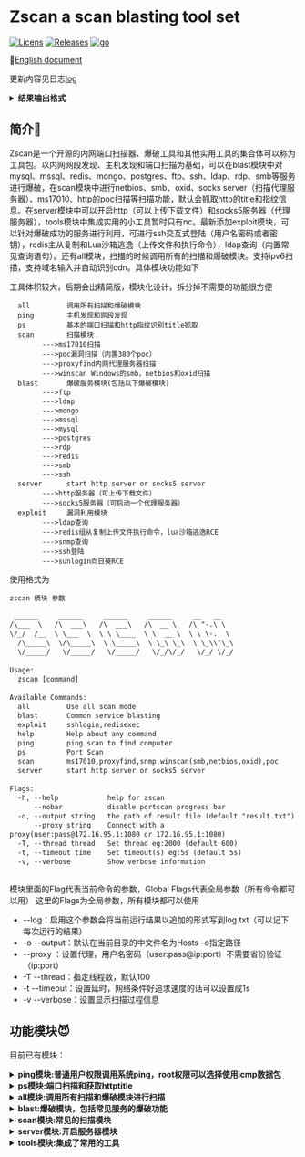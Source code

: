 #              Zscan a scan blasting tool set
[![Licens](https://img.shields.io/badge/Licens-MIT-orange)](https://github.com/zyylhn/zscan/blob/master/LICENSE)
[![Releases](https://img.shields.io/badge/Releases-v1.4.3-brightgreen)](https://github.com/zyylhn/zscan/releases/tag/1.4.3)
[![go](https://img.shields.io/badge/Go-1.16.3-blue)](https://github.com/zyylhn/zscan)

📄[English document](https://github.com/zyylhn/zscan/blob/master/README_EN.md)

更新内容见日志[log](https://github.com/zyylhn/zscan/blob/master/update.log)

<details>
<summary><b>结果输出格式</b></summary>
-输出的部分结果截图，分两个阶段，第一阶段是扫描过程中的输出，从主机存活探测结束开始，第二个阶段是将所有扫描的结果做整理，从输出port result list开始

<img src="image/result.jpg" style="zoom:50%;" />


<img src="image/ps_02.jpg" style="zoom:50%;" />


</details>


## 简介🎉


​	Zscan是一个开源的内网端口扫描器、爆破工具和其他实用工具的集合体可以称为工具包。以内网网段发现、主机发现和端口扫描为基础，可以在blast模块中对mysql、mssql、redis、mongo、postgres、ftp、ssh、ldap、rdp、smb等服务进行爆破，在scan模块中进行netbios、smb、oxid、socks server（扫描代理服务器）、ms17010、http的poc扫描等扫描功能，默认会抓取http的title和指纹信息。在server模块中可以开启http（可以上传下载文件）和socks5服务器（代理服务器），tools模块中集成实用的小工具暂时只有nc。最新添加exploit模块，可以针对爆破成功的服务进行利用，可进行ssh交互式登陆（用户名密码或者密钥），redis主从复制和Lua沙箱逃逸（上传文件和执行命令），ldap查询（内置常见查询语句）。还有all模块，扫描的时候调用所有的扫描和爆破模块。支持ipv6扫描，支持域名输入并自动识别cdn。具体模块功能如下

工具体积较大，后期会出精简版，模块化设计，拆分掉不需要的功能很方便

```
  all         调用所有扫描和爆破模块
  ping        主机发现和网段发现
  ps          基本的端口扫描和http指纹识别title抓取
  scan        扫描模块
  		--->ms17010扫描
  		--->poc漏洞扫描（内置380个poc）
  		--->proxyfind内网代理服务器扫描
  		--->winscan Windows的smb，netbios和oxid扫描
  blast       爆破服务模块(包括以下爆破模块)
  		--->ftp
  		--->ldap
  		--->mongo
  		--->mssql
  		--->mysql
  		--->postgres
  		--->rdp
  		--->redis
  		--->smb
  		--->ssh
  server      start http server or socks5 server
  		--->http服务器（可上传下载文件）
  		--->socks5服务器（可启动一个代理服务器）
  exploit     漏洞利用模块
  		--->ldap查询
  		--->redis组从复制上传文件执行命令，lua沙箱逃逸RCE
  		--->snmp查询
  		--->ssh登陆
  		--->sunlogin向日葵RCE
```

使用格式为

```
zscan 模块 参数
```

```
 ______     ______     ______     ______     __   __    
/\___  \   /\  ___\   /\  ___\   /\  __ \   /\ "-.\ \   
\/_/  /__  \ \___  \  \ \ \____  \ \  __ \  \ \ \-.  \  
  /\_____\  \/\_____\  \ \_____\  \ \_\ \_\  \ \_\\"\_\ 
  \/_____/   \/_____/   \/_____/   \/_/\/_/   \/_/ \/_/

Usage:
  zscan [command]

Available Commands:
  all         Use all scan mode
  blast       Common service blasting
  exploit     sshlogin,redisexec
  help        Help about any command
  ping        ping scan to find computer
  ps          Port Scan
  scan        ms17010,proxyfind,snmp,winscan(smb,netbios,oxid),poc
  server      start http server or socks5 server

Flags:
  -h, --help            help for zscan
      --nobar           disable portscan progress bar
  -o, --output string   the path of result file (default "result.txt")
      --proxy string    Connect with a proxy(user:pass@172.16.95.1:1080 or 172.16.95.1:1080)
  -T, --thread thread   Set thread eg:2000 (default 600)
  -t, --timeout time    Set timeout(s) eg:5s (default 5s)
  -v, --verbose         Show verbose information


```
模块里面的Flag代表当前命令的参数，Global Flags代表全局参数（所有命令都可以用）
这里的Flags为全局参数，所有模块都可以使用

- --log：启用这个参数会将当前运行结果以追加的形式写到log.txt（可以记下每次运行的结果）
- -o --output：默认在当前目录的中文件名为Hosts -o指定路径
- --proxy ：设置代理，用户名密码（user:pass@ip:port）不需要省份验证（ip:port）
- -T --thread：指定线程数，默认100
- -t --timeout：设置延时，网络条件好追求速度的话可以设置成1s
- -v --verbose：设置显示扫描过程信息

## 功能模块😈

目前已有模块：

<details>
<summary><b>ping模块:普通用户权限调用系统ping，root权限可以选择使用icmp数据包</b></summary>

```
zscan ping 
```

```
Usage:
  zscan ping [flags]

Flags:
  -d, --discover string   Live network segment found,local parameter uses the local NIC information。eg:zscan ping -d local/zscan ping -d 172.18.0.0,172.19.0.0
  -h, --help              help for ping
  -H, --host hosts        Set hosts(The format is similar to Nmap)
      --hostfile string   Set host file
  -i, --icmp              Icmp packets are sent to check whether the host is alive(need root)

Global Flags:
      --nobar           disable portscan progress bar
  -o, --output string   the path of result file (default "result.txt")
      --proxy string    Connect with a proxy(user:pass@172.16.95.1:1080 or 172.16.95.1:1080)
  -T, --thread thread   Set thread eg:2000 (default 600)
  -t, --timeout time    Set timeout(s) eg:5s (default 5s)
  -v, --verbose         Show verbose information

```

必须指定host和hostfile两个参数其中的一个，当有root权限的时候可以使用-i不调用本地的ping而是自己发icmp数据包（线程开的特别高的话几千那种，调用本地ping命令会导致cpu占用过高）

--discover两种网段发现模式，一种是ping网络b段网关，一种是oxid扫描

--discover后面需要给一个参数，如果给local（zscan ping --disconver local）就会读取本地网卡信息，去扫描本地的网络b段，例如读取到本地的两张网卡192.168.13.13和172.16.95.23，那么他就会去ping192.168.0.0/16和172.16.0.0/16这两个b段

还可以给定一个或者多个b段ip例如172.17.0.0或者172.18.0.0,10.10.0.0，多个ip段用逗号隔开

</details>

<details>
<summary><b>ps模块:端口扫描和获取httptitle</b></summary>

```
zscan ps
```

```
Usage:
  zscan ps [flags]

Flags:
  -b, --banner            Return banner information
  -h, --help              help for ps
  -H, --host hosts        Set hosts(The format is similar to Nmap) eg:192.168.1.1/24,172.16.95.1-100,127.0.0.1
      --hostfile string   Set host file
  -i, --icmp              Icmp packets are sent to check whether the host is alive(need root)
      --noping            not ping discovery before port scanning
      --nowebscan         Whether to perform HTTP scanning (httpTitle and HTTP vulnerabilities)(default on)
  -p, --port port         Set port eg:1-1000,3306,3389 or use " zscan ps -p l" ) to scan less port（thirty port）
  -s, --syn               use syn scan
      --vulscan           Whether to perform HTTP vulnerabilities(default off)

Global Flags:
      --nobar           disable portscan progress bar
  -o, --output string   the path of result file (default "result.txt")
      --proxy string    Connect with a proxy(user:pass@172.16.95.1:1080 or 172.16.95.1:1080)
  -T, --thread thread   Set thread eg:2000 (default 600)
  -t, --timeout time    Set timeout(s) eg:5s (default 5s)
  -v, --verbose         Show verbose information

```

--host和--hostfile指定目标

-p指定端口，不指定的话使用默认端口，或者指定“l”使用less port（大概三十个常用端口）

--noping直接扫描所有目标不先ping

--icmp在使用ping的时候使用icmp包进行主机发现

--nowebscan 参数用来禁止开启web扫描只做端口扫描

--vulscan 参数用来开启poc探测（只有web扫描开启的时候才能使用，不然没有意义）

--syn 实用syn扫描（需要高权限）

</details>

<details>
<summary><b>all模块:调用所有扫描和爆破模块进行扫描</b></summary>

```
zscan all
```

```
Usage:
  zscan all [flags]

Flags:
  -h, --help              help for all
  -H, --host hosts        Set hosts(The format is similar to Nmap) eg:192.168.1.1/24,172.16.95.1-100,127.0.0.1
      --hostfile string   Set host file
  -i, --icmp              Icmp packets are sent to check whether the host is alive(need root)
      --noburp            Set postgres passworddict path
      --noping             Not ping before port scanning
      --novulscan         disable http vulnerability scan
      --passdict string   Set postgres passworddict path
  -P, --password string   Set postgres password
  -p, --port port         Set port eg:1-1000,3306,3389 or use " zscan all -p l" ) to scan less port（thirty port）
  -U, --username string   Set user name

Global Flags:
      --nobar           disable portscan progress bar
  -o, --output string   the path of result file (default "result.txt")
      --proxy string    Connect with a proxy(user:pass@172.16.95.1:1080 or 172.16.95.1:1080)
  -T, --thread thread   Set thread eg:2000 (default 600)
  -t, --timeout time    Set timeout(s) eg:5s (default 5s)
  -v, --verbose         Show verbose information

```

all模块本质是和ps模块基本相同，只不过all模块扫到对应的端口的时候会在当前线程中进行指纹识别或者用户名密码爆破

all模块参数和ps模块相同，就多了一个密码字典，是用来设置扫到需要爆破的端口时候的字典，其他都一样

--notburp 不进行爆破只进行扫描

--novulscan 由于all模块会调用所有模块，这个参数用于禁止漏洞扫描

</details>

<details>
<summary><b>blast:爆破模块，包括常见服务的爆破功能</b></summary>

```
zscan blast
```

```
Usage:
  zscan blast [command]

Available Commands:
  ftp         burp ftp username and password 
  ldap        burp ldap username and password
  mongo       burp mongodb username and password
  mssql       burp mssql username and password
  mysql       burp mysql username and password
  postgres    burp postgres username and password
  rdp         burp remote desktop（3389）
  redis       burp redis password
  smb         burp smb usernamae and password
  ssh         burp ssh username password or traverse the key

Flags:
  -h, --help   help for blast

Global Flags:
      --nobar           disable portscan progress bar
  -o, --output string   the path of result file (default "result.txt")
      --proxy string    Connect with a proxy(user:pass@172.16.95.1:1080 or 172.16.95.1:1080)
  -T, --thread thread   Set thread eg:2000 (default 600)
  -t, --timeout time    Set timeout(s) eg:5s (default 5s)
  -v, --verbose         Show verbose information
```

基本上所有的爆破模块使用方式都相同，指定用户名密码或者用户名密码字典即可，还可以指定爆破线程，这个线程和-T的线程不同，-T的线程代表我们并发扫描的目标数量（这个目标是ip和端口的组合，每次并发相当于对目标发送了一个数据包），burptheard代表当我们在上面的并发扫描的单个线程中发现了我们的目标端口例如mysql，他会在当前的扫描线程中开启一个多线程爆破（这里的目标换成了特定ip特定的一个端口，这里就需要进行限速，速度太快可能导致目标服务不可用）

</details>

<details>
<summary><b>scan模块:常见的扫描模块</b></summary>

```
Usage:
  zscan scan [command]

Available Commands:
  ms17010     MS17_010 scan
  poc         poc check
  proxyfind   Scan proxy
  snmp        snmp scan
  winscan     netbios、smb、oxid scan

Flags:
  -h, --help   help for scan

Global Flags:
      --nobar           disable portscan progress bar
  -o, --output string   the path of result file (default "result.txt")
      --proxy string    Connect with a proxy(user:pass@172.16.95.1:1080 or 172.16.95.1:1080)
  -T, --thread thread   Set thread eg:2000 (default 600)
  -t, --timeout time    Set timeout(s) eg:5s (default 5s)
  -v, --verbose         Show verbose information


```


<details>
<summary><b>proxyfind模块:扫描网络中的代理，目前支持socks4/5，后期添加http</b></summary>

```
zscan scan proxyfind
```

```
Usage:
  zscan proxyfind [flags]

Flags:
  -h, --help              help for proxyfind
  -H, --host hosts        Set hosts(The format is similar to Nmap) eg:192.168.1.1/24,172.16.95.1-100,127.0.0.1
      --hostfile string   Set host file
  -p, --ports port        Set port eg:1-1000,3306,3389 (default "1080,1089,8080,7890,10808")
      --type string       Set the scan proxy type(socks4/socks5/http) (default "socks5")

Global Flags:
      --log             Record the scan results in chronological order，Save path./log.txt
  -O, --output          Whether to enter the results into a file（default ./result.txt),can use --path set
      --path string     the path of result file (default "result.txt")
  -T, --thread thread   Set thread eg:2000 (default 100)
  -t, --timeout time    Set timeout(s) eg:5s (default 3s)
  -v, --verbose         Show verbose information
```

扫描内网中的代理服务器

-H 指定目标，-p指定端口，--type指定扫描的代理协议类型（目前支持socks4/5，其他协议还在努力中）
</details>

<details>
<summary><b>ms17010模块:ms17010漏洞批量扫描</b></summary>

```
Usage:
  zscan scan ms17010 [flags]

Flags:
  -h, --help              help for ms17010
  -H, --host string       Set target
      --hostfile string   Set host file

Global Flags:
      --log             Record the scan results in chronological order，Save path./log.txt
  -O, --output          Whether to enter the results into a file（default ./result.txt),can use --path set
      --path string     the path of result file (default "result.txt")
  -T, --thread thread   Set thread eg:2000 (default 100)
  -t, --timeout time    Set timeout(s) eg:5s (default 3s)
  -v, --verbose         Show verbose information
```

只需要指定目标即可
</details>


<details>
<summary><b>winscan模块:包含oxid，smb，netbios扫描功能</b></summary>

```
Usage:
  zscan scan winscan [flags]

Flags:
  -h, --help              help for winscan
  -H, --host string       Set target
      --hostfile string   Set host file
      --netbios           netbios scan
      --oxid              oxid scan
      --smb               smb scan

Global Flags:
      --log             Record the scan results in chronological order，Save path./log.txt
  -O, --output          Whether to enter the results into a file（default ./result.txt),can use --path set
      --path string     the path of result file (default "result.txt")
  -T, --thread thread   Set thread eg:2000 (default 100)
  -t, --timeout time    Set timeout(s) eg:5s (default 3s)
  -v, --verbose         Show verbose information
```

如果直接给目标的话会同时扫描netbios，oxid，smb。可以使用--来指定只使用某一个

</details>

<details>
<summary><b>poc模块:既是一个单独模块也是一个功能在其他模块调用</b></summary>

```
poc check

Usage:
  zscan scan poc [flags]

Flags:
  -h, --help             help for poc
  -l, --listpoc          List built in poc
      --pocname string   set the poc name
      --pocpath string   set target url
      --pocthread int    set poc scan thread (default 500)
  -u, --url string       set target url
      --urlfile string   set target file

Global Flags:
      --nobar           disable portscan progress bar
  -o, --output string   the path of result file (default "result.txt")
      --proxy string    Connect with a proxy(user:pass@172.16.95.1:1080 or 172.16.95.1:1080)
  -T, --thread thread   Set thread eg:2000 (default 600)
  -t, --timeout time    Set timeout(s) eg:5s (default 5s)
  -v, --verbose         Show verbose information
```


-l/--list：列出工具内置的poc

--pocname：其实是一个筛选选项，他会筛选出poc名字中包含指定字段的poc（扫描和查看都可用）

--pocpth：指定目录的话就会使用该目录下所有poc，指定poc的话就会只使用这个poc

--pocthread：poc扫描的线程

--url/--urlfile：指定目标，-u/--url指定单个，可以通过指定txt批量扫描

</details>

</details>

<details>
<summary><b>server模块:开启服务器模块</b></summary>

```
Usage:
  zscan server [command]

Available Commands:
  httpserver  Start an authentication HTTP server
  socks5      Create a socks5 server

Flags:
  -h, --help   help for server

Global Flags:
      --nobar           disable portscan progress bar
  -o, --output string   the path of result file (default "result.txt")
      --proxy string    Connect with a proxy(user:pass@172.16.95.1:1080 or 172.16.95.1:1080)
  -T, --thread thread   Set thread eg:2000 (default 600)
  -t, --timeout time    Set timeout(s) eg:5s (default 5s)
  -v, --verbose         Show verbose information

```


<details>
<summary><b>socks5模块:开启一个socks5的服务器</b></summary>
```
zscan socks5
```

```
Usage:
  zscan server socks5 [flags]

Flags:
  -a, --addr string       Specify the IP address and port of the Socks5 service (default "0.0.0.0:1080")
  -h, --help              help for socks5
  -P, --password string   Set the socks5 service authentication password
  -U, --username string   Set the socks5 service authentication user name

Global Flags:
      --log             Record the scan results in chronological order，Save path./log.txt
  -O, --output          Whether to enter the results into a file（default ./result.txt),can use --path set
      --path string     the path of result file (default "result.txt")
  -T, --thread thread   Set thread eg:2000 (default 100)
  -t, --timeout time    Set timeout(s) eg:5s (default 3s)
  -v, --verbose         Show verbose information
```

可以使用-a指定socks5服务监听的ip和端口

-p和-u指定代理的用户名和密码

</details>

<details>
<summary><b>httpserver模块:开启一个http服务器，支持身份认证和文件上传</b></summary>

```
Usage:
 zscan server httpserver [flags]

Flags:
  -a, --addr string   set http server addr (default "0.0.0.0:7001")
  -d, --dir string    set HTTP server root directory (default ".")
  -h, --help          help for httpserver
  -P, --pass string   Set the authentication password
  -U, --user string   Set the authentication user

Global Flags:
      --log             Record the scan results in chronological order，Save path./log.txt
  -O, --output          Whether to enter the results into a file（default ./result.txt),can use --path set
      --path string     the path of result file (default "result.txt")
  -T, --thread thread   Set thread eg:2000 (default 100)
  -t, --timeout time    Set timeout(s) eg:5s (default 3s)
  -v, --verbose         Show verbose information
```



开一个简单的http服务器，能下载文件和上传文件，上传文件需要使用-u参数

-a指定监听的ip和地址

-d指定httpserver开启的根目录

-P和-U设置身份验证的用户名密码
</details>

</details>

<details>
<summary><b>tools模块:集成了常用的工具</b></summary>

```
Usage:
  zscan tools [command]

Available Commands:
  nc          A easy nc

Flags:
  -h, --help   help for tools

Global Flags:
      --nobar           disable portscan progress bar
  -o, --output string   the path of result file (default "result.txt")
      --proxy string    Connect with a proxy(user:pass@172.16.95.1:1080 or 172.16.95.1:1080)
  -T, --thread thread   Set thread eg:2000 (default 600)
  -t, --timeout time    Set timeout(s) eg:5s (default 5s)
  -v, --verbose         Show verbose information
```


<details>
<summary><b>nc模块:一个简单的nc，可以开端口连接端口</b></summary>

```
zscan nc
```

```
Usage:
  zscan nc [flags]

Flags:
  -a, --addr string   listen/connect host address eg(listen):-a 0.0.0.0:4444  eg(connect):-a 172.16.95.1:4444
  -h, --help          help for nc
  -l, --listen        listen mode(default connect)

Global Flags:
      --log             Record the scan results in chronological order，Save path./log.txt
  -O, --output          Whether to enter the results into a file（default ./result.txt),can use --path set
      --path string     the path of result file (default "result.txt")
  -T, --thread thread   Set thread eg:2000 (default 100)
  -t, --timeout time    Set timeout(s) eg:5s (default 3s)
  -v, --verbose         Show verbose information

-a指定地址，不使用-l的话代表连接目标，使用-l为监听端口
```

</details>

<details>
<summary><b>searchfile模块:多线程搜索文件，并支持正则</b></summary>
```
Search files that support regular matching

Usage:
  zscan tools searchfile [flags]

Flags:
  -d, --dir string           set search base Dir
  -f, --file stringArray     set filename eg:zscan tools searchfile -d ./ -f pass.txt -f user.txt
  -h, --help                 help for searchfile
  -r, --regexp stringArray   Specifies the re matching parameters
      --walk int             Traversal turns on multithreading depth(Try not to go above 5) (default 3)

Global Flags:
      --nobar           disable portscan progress bar
  -o, --output string   the path of result file (default "result.txt")
      --proxy string    Connect with a proxy(user:pass@172.16.95.1:1080 or 172.16.95.1:1080)
  -T, --thread thread   Set thread eg:2000 (default 600)
  -t, --timeout time    Set timeout(s) eg:5s (default 5s)
  -v, --verbose         Show verbose information
```

-d指定搜索的根目录，linux可以使用相对路径，winsows上需要绝对路径

-f指定要搜索的文件名，可以使用-f 文件名1 -f 文件名2 来搜索多个文件

-r是使用正则，其实本质上-f也是使用正则只不过给替换成`^文件名$`

--walk是指遍历开启线程的目录深度：逻辑上是在给定的目录下面遍历有多少文件夹，然后开启多少线程去遍历这些子文件夹，所有这个深度不要太高，虽然越深越快，但是会导致cpu利用过高（三层其实就已经会占用很高了，所以特殊场景建议使用1）

</details>

</details>

<details>
<summary><b>exploit模块:服务爆破成功之后的利用模块</b></summary>
```
Usage:
  zscan exploit [command]

Available Commands:
  ldap        Ldap queries
  redis       Redis utilizes modules
  snmp        snmp scan
  sshlogin    Login using a user name, password, or key
  sunlogin    sunlogin RCE CNVD-2022-10270

Flags:
  -h, --help   help for exploit

Global Flags:
      --nobar           disable portscan progress bar
  -o, --output string   the path of result file (default "result.txt")
      --proxy string    Connect with a proxy(user:pass@172.16.95.1:1080 or 172.16.95.1:1080)
  -T, --thread thread   Set thread eg:2000 (default 600)
  -t, --timeout time    Set timeout(s) eg:5s (default 5s)
  -v, --verbose         Show verbose information
```


<details>
<summary><b>snmp模块:snmp扫描</b></summary>

```
Usage:
  zscan exploit snmp [flags]
```

```
Flags:
      --burpthread int        Set burp password thread(recommend not to change) (default 100)
      --get string            set an oid
  -h, --help                  help for snmp
  -H, --host string           Set target
      --hostfile string       Set host file
  -l, --listoid               List commonly used OIDs
      --password string       set a password (default "public")
      --passwordfile string   passwords dict file, eg: ./dict/password.txt
  -p, --port port             Set port (default 161)
      --version string        specifies SNMP version to use. 1|2c|3  (default "2c")
      --walk string           set an oid

Global Flags:
      --log             Record the scan results in chronological order，Save path./log.txt
  -O, --output          Whether to enter the results into a file（default ./result.txt),can use --path set
      --path string     the path of result file (default "result.txt")
  -T, --thread thread   Set thread eg:2000 (default 100)
  -t, --timeout time    Set timeout(s) eg:5s (default 3s)
  -v, --verbose         Show verbose information
```

--listoid列出常见的查询信息

```
0: 系统基本信息         SysDesc                 GET     1.3.6.1.2.1.1.1.0
1: 监控时间             sysUptime               GET     1.3.6.1.2.1.1.3.0
2: 系统联系人           sysContact              GET     1.3.6.1.2.1.1.4.0
3: 获取机器名           SysName                 GET     1.3.6.1.2.1.1.5.0
4: 机器所在位置         SysLocation             GET     1.3.6.1.2.1.1.6.0
5: 机器提供的服务       SysService              GET     1.3.6.1.2.1.1.7.0
6: 系统运行的进程列表   hrSWRunName             WALK    1.3.6.1.2.1.25.4.2.1.2
7: 系统安装的软件列表   hrSWInstalledName       WALK    1.3.6.1.2.1.25.6.3.1.2
8: 网络接口列表         ipAdEntAddr             WALK    1.3.6.1.2.1.4.20.1.1
```


可以通过使用--walk和--get进行查询

密码不指定的话默认使用public

</details>

<details>
<summary><b>sshlogin:可进行ssh账号密码和密钥登陆</b></summary>

```
Usage:
  zscan exploit sshlogin [flags]

Flags:
  -h, --help              help for sshlogin
  -H, --host string       Set ssh server host
  -d, --keypath string    Set public key path
  -k, --login_key         Use public key login
  -P, --password string   Set ssh password
  -p, --port int          Set ssh server port (default 22)
  -U, --username string   Set ssh username

Global Flags:
      --nobar           disable portscan progress bar
  -o, --output string   the path of result file (default "result.txt")
      --proxy string    Connect with a proxy(user:pass@172.16.95.1:1080 or 172.16.95.1:1080)
  -T, --thread thread   Set thread eg:2000 (default 600)
  -t, --timeout time    Set timeout(s) eg:5s (default 5s)
  -v, --verbose         Show verbose information
```

​	账号密码登陆：./zscan exploit ssh -H 172.16.95.24 -U root -P 123456

​	公钥登陆：./zscan exploit ssh -H 172.16.95.24 -U root -k 

​	公钥登陆默认会去当前用户目录下面的./ssh取私钥，可以使用-d/--keypath指定私钥路径

</details>

<details>
<summary><b>redis:redis利用模块</b></summary>

```
Usage:
  zscan exploit redis [flags]

Flags:
  -c, --command string    Set the command you want to execute eg:(zscan exploit redis -H 172.16.95.16 -P 123456 -c "keys *")
      --dstpath string    set target path
      --exec              use execute the command mode
  -h, --help              help for redis
  -H, --host string       Set redis server host
      --lhost string      set listen host(!!!Make sure the target has access!!!)
      --lport int         set listen port(!!!Make sure the target has access!!!) (default 20001)
      --lua               use CVE-2022-0543 to attack
  -P, --password string   Set redis password
  -p, --port int          Set redis server port (default 6379)
      --so string         set .so file path
      --srcpath string    set upload file path
      --upload            use upload mode

Global Flags:
      --nobar           disable portscan progress bar
  -o, --output string   the path of result file (default "result.txt")
      --proxy string    Connect with a proxy(user:pass@172.16.95.1:1080 or 172.16.95.1:1080)
  -T, --thread thread   Set thread eg:2000 (default 600)
  -t, --timeout time    Set timeout(s) eg:5s (default 5s)
  -v, --verbose         Show verbose information
```

-c用来执行普通的redis命令模式

--exec：使用主从复制执行命令模式

--upload：使用主从复制的上传文件模式

--lua：使用lua沙箱逃逸漏洞模式

以上四个参数必须需要其中一个

--detpath：用来指定主从复制将文件上传到目标的绝对路径

--lport：主从复制时主节点（也就是zscan）监听的端口，默认20001

--lhost:主从复制时主节点（也就是zscan）监听的地址，必须要保证目标redis能访问到

--so:主从复制执行命令的时候上传到目标上的so文件

--srcpath:主从复制上传文件的源文件

</details>

<details>
<summary><b>sunlogin模块:向日葵RCE的利用模块</b></summary>
```
sunlogin RCE CNVD-2022-10270

Usage:
  zscan exploit sunlogin [flags]

Flags:
  -c, --command string   command you want to execute
  -h, --help             help for sunlogin
  -H, --host string      Set redis server host
  -p, --port int         Set RCE port

Global Flags:
      --nobar           disable portscan progress bar
  -o, --output string   the path of result file (default "result.txt")
      --proxy string    Connect with a proxy(user:pass@172.16.95.1:1080 or 172.16.95.1:1080)
  -T, --thread thread   Set thread eg:2000 (default 600)
  -t, --timeout time    Set timeout(s) eg:5s (default 5s)
  -v, --verbose         Show verbose information
```

漏洞发现可以使用ps模块或者all模块对40000-65535进行扫描，可以自动识别出漏洞端口

可以使用-c执行一条命令，不使用-c进入交互式（伪交互式）按照输入执行命令

-p指定端口

</details>

</details>

## 使用示例🤪

<details>
<summary><b>ping网段发现:zscan ping --discover local</b></summary>

```
zscan ping --discover local或者
zscan ping --discover 192.168.0.0
```

![](image/pingscaning.jpg)
![](image/pingscanre.jpg)

</details>

<details>
<summary><b>ps端口扫描:zscan ps -H ip</b></summary>

```
zscan ps -H 172.16.95.1-30 [--noping禁用ping]
zscan ps -H 172.16.95.1-30 --vulsacn  //扫描完http banner之后进行poc探测
zscan ps -H 172.16.95.1-30 --nowebscan   //只扫描端口，不进行http探测
```

![](image/ps.jpg)
![](image/ps_01.jpg)
![](image/ps_02.jpg)

</details>

<details>
<summary><b>ssh模块爆破/登录 </b></summary>

```
爆破 zscan blast ssh -H 172.16.95.24
登录 zscan exploit ssh -H 172.16.95.24 -U root -P 123123
```

![](image/ssh.jpg)

</details>

<details>
<summary><b>redis模块爆破/执行命令</b></summary>

```
爆破 zscan blast redis -H 172.16.95.1-30
登录 zscan exploit redis -H 172.16.95.16 -c cmd
```

![](image/redisburp.jpg)

![](image/redisexec.jpg)

</details>

<details>
<summary><b>winscan模块:zscan scan winscan -H ip</b></summary>

```
zscan scan winscan -H 172.16.95.1-33
```

![](image/winscan.jpg)

</details>

<details>
<summary><b>调用所有扫描爆破模块:zscan all -H ip</b></summary>

```
zscan all -H 172.16.95.1-30
zscan all -H 172.16.95.1-30 --novulscan //不进行poc探测
```

![](image/all.jpg)

</details>

<details>
<summary><b>poc扫描模块:zscan scan poc -u url</b></summary>

```
zscan scan poc -l //列出所有内置poc
zscan scan poc -l --pocname weblogic   //列出内置和weblogic有关的poc
zscan scan poc -u http://172.16.95.24:8080 //使用所有内置poc扫描目标
zscan scan poc -u http://172.16.95.24:8080 --pocname weblogic  //只使用weblogic的poc
zscan scan poc -U http://172.16.95.24:8080 --pocpath /root/pocs   //使用整个pocs目录下的poc
zscan scan poc --urlfile url.txt --pocpath /root/pocs/weblogic.yml  //使用单个poc批量扫描目标
```

</details>

## 工具优势🚀

- 命令简单方便，模块功能调用简洁明了，方便拓展添加各种新功能，也方便删除不需要的模块
- 独特的网段发现功能，大家有更好的发现方式可以告诉我，给加上😜
- 不仅仅是一个扫描器，还集成各种常见的实用功能，内置代理功能（由于数据库驱动没有提供接口，导致msssql、mongo、postgres爆破和执行命令走不了代理，如果有师傅知道的话可以与我联系），可以称为工具包。
- 端口扫描和爆破无缝衔接，大幅提升扫描速度：这个优势在all模块中被体现的淋漓尽致，在端口多线程扫描的过程中会判断开放端口，如果端口可进行爆破会立即在当前的线程再中开启一个多线程进行爆破。大幅提升速度。减少了中间先获取开放端口在进行爆破的步骤
- 美观易读的输出格式：通过颜色区分，不仅仅在过程中进行输出，还会在扫描结束生成扫描结果，将过程中所有扫描和爆破的结果展示出来（[简介上方的输出格式](https://github.com/zyylhn/zscan#简介)），并且支持讲扫描结果记录到文件
- 对服务不仅仅能爆破，爆破成功还可以执行命令，后期还会加上一键利用功能
- 正在开发中，各位师傅如果发现什么问题bug，或者有什么新奇有趣的功能需求可与我联系

## 源码编译👨

建议自己编译，relese有时候可能没有更新,由于某种原因，现在不提供编译好的zscan，编译命令在下面自取

```
go get github.com/zyylhn/zscan
go bulid
或者docker编译
docker pull golang
docker run -v "$GOPATH":/go -v "$PWD":/go/src/zscan -w /go/src/zscan -e GOOS="darwin" -e GOARC    H="amd64" golang go build -v -ldflags="-s -w" -trimpath -o zscan_mac_x64
docker run -v "$GOPATH":/go -v "$PWD":/go/src/zscan -w /go/src/zscan -e GOOS="windows" -e GOAR    CH="amd64" golang go build -v -ldflags="-s -w" -trimpath -o zscan_x64.exe
docker run -v "$GOPATH":/go -v "$PWD":/go/src/zscan -w /go/src/zscan -e GOOS="linux" -e GOARCH    ="amd64" golang go build -v -ldflags="-s -w" -trimpath -o zscan_linux_x64
```

## 免责声明🧐

本工具仅面向**合法授权**的企业安全建设行为，如您需要测试本工具的可用性，请自行搭建靶机环境。

在使用本工具进行检测时，您应确保该行为符合当地的法律法规，并且已经取得了足够的授权。**请勿对非授权目标进行扫描。**

如您在使用本工具的过程中存在任何非法行为，您需自行承担相应后果，我们将不承担任何法律及连带责任。

在安装并使用本工具前，请您**务必审慎阅读、充分理解各条款内容**，限制、免责条款或者其他涉及您重大权益的条款可能会以加粗、加下划线等形式提示您重点注意。 除非您已充分阅读、完全理解并接受本协议所有条款，否则，请您不要安装并使用本工具。您的使用行为或者您以其他任何明示或者默示方式表示接受本协议的，即视为您已阅读并同意本协议的约束。

## 参考链接👀

https://github.com/shadow1ng/fscan

https://github.com/k8gege/LadonGo

## 更新进度💪

### 功能模块

- [x] ping模块：ping主机发现
  - [x] 调用系统ping
  - [x] 发送icmp数据包
  - [x] 内网网段发现
    - [x] ping网段b段网关
    - [x] oxid扫描
- [x] ps端口扫描模块
  - [x] 获取http title和状态吗
  - [x] http指纹是被
  - [x] http poc验证
  - [x] 返回banner信息
  - [x] 先ping再扫
- [x] all模块调用所有模块
- [x] blast模块
    - [x] ssh模块
    - [x] ftp模块
    - [x] mysql模块
    - [x] mssql
    - [x] mongo模块
    - [x] redis模块
    - [x] postgres模块
    - [x] ldap
    - [x] smb
    - [x] rdp
- [x] scan模块
    - [x] 扫描代理服务器模块
        - [x] socks5代理服务器扫描
    - [x] winscan模块@https://github.com/shenzhibuqins
        - [x] smb扫描功能
        - [x] oxid扫描功能
        - [x] netbios扫描功能
    - [x] 17010扫描模块
    - [x] poc
        - [x] 支持xray v1
        - [ ] 支持xray v2

- [x] server模块
  - [x] socks服务器模块
    - [x] 用户名密码认证
  - [x] 开启http服务器模块
      - [x] 身份认证功能
      - [x] 文件上传功能

- [x] tool模块
    - [x] nc模块
        - [x] 监听端口功能
        - [x] 连接端口功能

    - [x] 搜索文件功能
        - [x] 同时搜索多个文件，多线程
        - [x] 正则搜索
        - [ ] 搜索文件内容
    - [ ] 打包文件夹功能

- [x] exploit模块
    - [x] sshloin模块
        - [x] 用户名密码登录功能（交互式）
        - [x] 密钥登录功能（交互式）
    - [x] redis模块
        - [x] 执行redis密令
        - [x] lua沙箱逃逸漏洞
        - [x] 主从复制rce
    - [x] ladp查询
    - [ ] snmp查询
    - [ ] wmi模块

- [ ] ..........

### 工具本身功能

- [x] 输出结果到文件
- [x] 记录每次运行结果的log功能
- [x] 设置线程功能（扫描支持超高线程）
- [x] 设置timeout功能
- [x] 代理功能
	- [ ] udp协议代理功能
	- [x] tcp协议代理功能
	- [x] 服务爆破和执行命令代理功能
		- [x] mysql
		- [ ] mssql
		- [x] redis
		- [x] mongodb
		- [ ] postgres
		- [x] ssh
		- [x] ftp
- [x] 从文件读取目标功能
- [x] 爆破支持超大字典
- [ ] ...........

### 后期目标

- [ ] 完善当前版本各服务器爆破模块，支持更多的命令，尽量达到无障碍命令使用，并添加数据库利用模块（爆破成功数据库之后的利用）
  - [ ] Mysql
  - [ ] Mssql
  - [ ] Postgres
  - [ ] Mongodb
  - [ ] Ftp
- [ ] 出精简版的zscna
  - [ ] 去掉所有数据库的驱动以减少体积，代价是不能执行命令
  - [ ] 去掉不常用的数据库模块，或者没用的数据库模块

感谢老铁的星星🥳

欢迎提问题👏

欢迎分享web指纹和poc

喜欢用go写工具的同学可以加入我们super_yu@yeah.net😃

